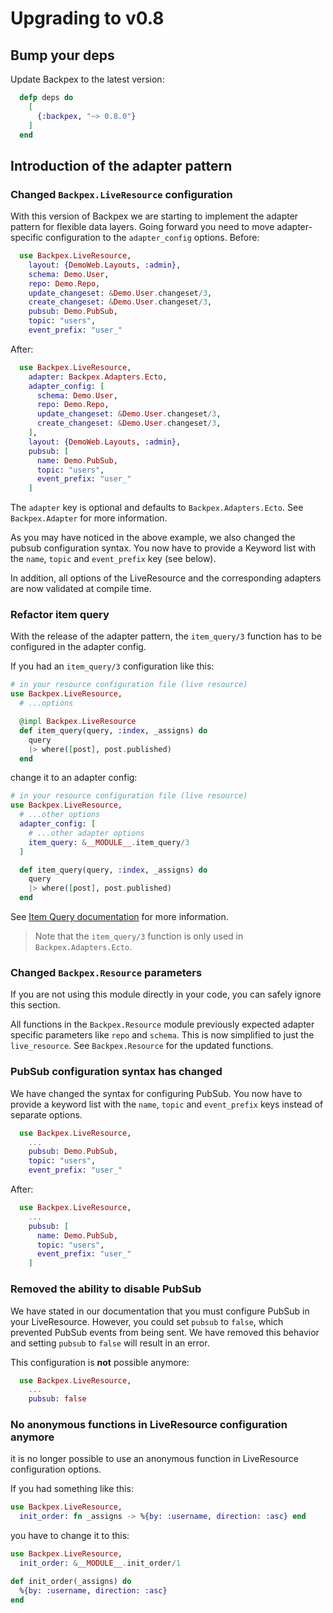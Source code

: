 # Upgrading to v0.8

## Bump your deps

Update Backpex to the latest version:

```elixir
  defp deps do
    [
      {:backpex, "~> 0.8.0"}
    ]
  end
```

## Introduction of the adapter pattern

### Changed `Backpex.LiveResource` configuration

With this version of Backpex we are starting to implement the adapter pattern for flexible data layers.
Going forward you need to move adapter-specific configuration to the `adapter_config` options. Before:

```elixir
  use Backpex.LiveResource,
    layout: {DemoWeb.Layouts, :admin},
    schema: Demo.User,
    repo: Demo.Repo,
    update_changeset: &Demo.User.changeset/3,
    create_changeset: &Demo.User.changeset/3,
    pubsub: Demo.PubSub,
    topic: "users",
    event_prefix: "user_"
```

After:

```elixir
  use Backpex.LiveResource,
    adapter: Backpex.Adapters.Ecto,
    adapter_config: [
      schema: Demo.User,
      repo: Demo.Repo,
      update_changeset: &Demo.User.changeset/3,
      create_changeset: &Demo.User.changeset/3,
    ],
    layout: {DemoWeb.Layouts, :admin},
    pubsub: [
      name: Demo.PubSub,
      topic: "users",
      event_prefix: "user_"
    ]
```

The `adapter` key is optional and defaults to `Backpex.Adapters.Ecto`. See `Backpex.Adapter` for more information.

As you may have noticed in the above example, we also changed the pubsub configuration syntax. 
You now have to provide a Keyword list with the `name`, `topic` and `event_prefix` key (see below).

In addition, all options of the LiveResource and the corresponding adapters are now validated at compile time.

### Refactor item query

With the release of the adapter pattern, the `item_query/3` function has to be configured in the adapter config.

If you had an `item_query/3` configuration like this:

```elixir
# in your resource configuration file (live resource)
use Backpex.LiveResource,
  # ...options

  @impl Backpex.LiveResource
  def item_query(query, :index, _assigns) do
    query
    |> where([post], post.published)
  end
```

change it to an adapter config:

```elixir
# in your resource configuration file (live resource)
use Backpex.LiveResource,
  # ...other options
  adapter_config: [
    # ...other adapter options
    item_query: &__MODULE__.item_query/3
  ]

  def item_query(query, :index, _assigns) do
    query
    |> where([post], post.published)
  end
```

See [Item Query documentation](../live_resource/item-query.md) for more information.

> Note that the `item_query/3` function is only used in `Backpex.Adapters.Ecto`.

### Changed `Backpex.Resource` parameters

If you are not using this module directly in your code, you can safely ignore this section.

All functions in the `Backpex.Resource` module previously expected adapter specific parameters like `repo` and `schema`.
This is now simplified to just the `live_resource`. See `Backpex.Resource` for the updated functions.

### PubSub configuration syntax has changed

We have changed the syntax for configuring PubSub. You now have to provide a keyword list with the `name`, `topic` and 
`event_prefix` keys instead of separate options.

```elixir
  use Backpex.LiveResource,
    ...
    pubsub: Demo.PubSub,
    topic: "users",
    event_prefix: "user_"
```

After:

```elixir
  use Backpex.LiveResource,
    ...
    pubsub: [
      name: Demo.PubSub,
      topic: "users",
      event_prefix: "user_"
    ]
```

### Removed the ability to disable PubSub

We have stated in our documentation that you must configure PubSub in your LiveResource. However, you could set `pubsub` 
to `false`, which prevented PubSub events from being sent. We have removed this behavior and setting  `pubsub` to `false` 
will result in an error.

This configuration is **not** possible anymore:

```elixir
  use Backpex.LiveResource,
    ...
    pubsub: false
```

### No anonymous functions in LiveResource configuration anymore

it is no longer possible to use an anonymous function in LiveResource configuration options.

If you had something like this:

```elixir
use Backpex.LiveResource,
  init_order: fn _assigns -> %{by: :username, direction: :asc} end
```

you have to change it to this:

```elixir
use Backpex.LiveResource,
  init_order: &__MODULE__.init_order/1

def init_order(_assigns) do
  %{by: :username, direction: :asc}
end
```
